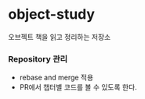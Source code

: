 # object-study
오브젝트 책을 읽고 정리하는 저장소

### Repository 관리
- rebase and merge 적용
- PR에서 챕터별 코드를 볼 수 있도록 한다.
